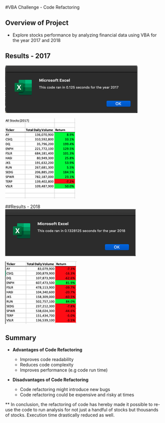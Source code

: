 #VBA Challenge - Code Refactoring

## Overview of Project
- Explore stocks performance by analyzing financial data using VBA for the year 2017 and 2018

## Results - 2017
![2017 Run time](https://github.com/Akin-Olusuyi/VBA_Challenge/blob/main/Resources/Run%20time%20-%202017.png)

![2017 Analysis](https://github.com/Akin-Olusuyi/VBA_Challenge/blob/main/Resources/2017%20Results.png)

##Results - 2018
![2018 Run time](https://github.com/Akin-Olusuyi/VBA_Challenge/blob/main/Resources/Run%20Time%202018.png)

![2018 Results](https://github.com/Akin-Olusuyi/VBA_Challenge/blob/main/Resources/2018%20Results.png)


## Summary
- **Advantages of Code Refactoring**
    - Improves code readability
    - Reduces code complexity
    - Improves performance (e.g code run time)
    
 
- **Disadvantages of Code Refactoring**
    - Code refactoring might introduce new bugs
    - Code refactoring could be expensive and risky at times
    

** In conclusion, the refactoring of code has hereby made it possible to re-use the code to run analysis for not just a handful of stocks but thousands of stocks. Execution time drastically reduced as well. 
